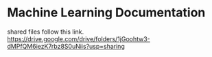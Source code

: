 # Machine Learning Documentation
shared files follow this link. 
https://drive.google.com/drive/folders/1jGoohtw3-dMPfQM6iezK7rbz8S0uNiis?usp=sharing
